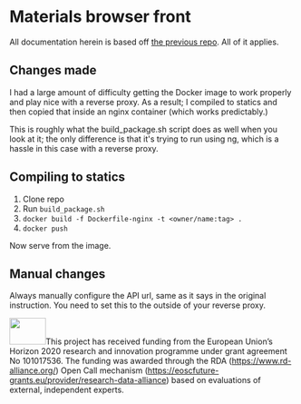 # Materials browser front

All documentation herein is based off [the previous repo](https://github.com/FAIRsFAIR/materials-browser-api). All of it applies.

## Changes made

I had a large amount of difficulty getting the Docker image to work properly and play nice with a reverse proxy. As a result; I compiled to statics and then copied that inside an nginx container (which works predictably.)

This is roughly what the build_package.sh script does as well when you look at it; the only difference is that it's trying to run using ng, which is a hassle in this case with a reverse proxy.

## Compiling to statics

1. Clone repo
2. Run `build_package.sh`
3. `docker build -f Dockerfile-nginx -t <owner/name:tag> .`
4. `docker push`

Now serve from the image.

## Manual changes

Always manually configure the API url, same as it says in the original instruction. You need to set this to the outside of your reverse proxy.


<img src="https://github.com/tvanerven/materialsfrontend/raw/main/eu_logo.png" width="64" height="47">This project has received funding from the European Union’s Horizon 2020 research and innovation programme under grant agreement No 101017536. The funding was awarded through the RDA (https://www.rd-alliance.org/) Open Call mechanism (https://eoscfuture-grants.eu/provider/research-data-alliance) based on evaluations of external, independent experts.


